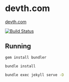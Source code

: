 # devth.com

[devth.com](https://devth.com)

[![Build Status](https://travis-ci.org/devth/devth.github.com.svg?branch=master)](https://travis-ci.org/devth/devth.github.com)

## Running

```bash
gem install bundler

bundle install

bundle exec jekyll serve -D
```
